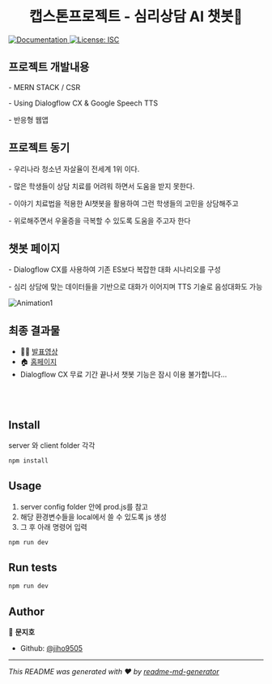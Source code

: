 
<h1 align="center"> 캡스톤프로젝트 - 심리상담 AI 챗봇👋</h1>
<p>
  <a href="https://github.com/jiho9505/project#README" target="_blank">
    <img alt="Documentation" src="https://img.shields.io/badge/documentation-yes-brightgreen.svg" />
  </a>
  <a href="#" target="_blank">
    <img alt="License: ISC" src="https://img.shields.io/badge/License-ISC-yellow.svg" />
  </a>
</p>

## 프로젝트 개발내용
<p>- MERN STACK / CSR</p> 
<p>- Using Dialogflow CX & Google Speech TTS</p>
<p>- 반응형 웹앱<p>

## 프로젝트 동기
<p>- 우리나라 청소년 자살율이 전세계 1위 이다.</p>
<p>- 많은 학생들이 상담 치료를 어려워 하면서 도움을 받지 못한다.<p>
<p>- 이야기 치료법을 적용한 AI챗봇을 활용하여 그런 학생들의 고민을 상담해주고<p>
<p>- 위로해주면서 우울증을 극복할 수 있도록 도움을 주고자 한다<p>

## 챗봇 페이지 
<p>- Dialogflow CX를 사용하여 기존 ES보다 복잡한 대화 시나리오를 구성</p>
<p>- 심리 상담에 맞는 데이터들을 기반으로 대화가 이어지며 TTS 기술로 음성대화도 가능</p>

![Animation1](https://user-images.githubusercontent.com/50862052/131800442-222ffa9b-6ec1-4771-9f57-0ed434b9a942.gif)


## 최종 결과물 
 - 🐱‍🏍 [발표영상](https://www.youtube.com/watch?v=8CoEpxa84-8)
 - 🏠 [홈페이지](https://aicapstons.herokuapp.com) 
 - Dialogflow CX 무료 기간 끝나서 챗봇 기능은 잠시 이용 불가합니다...  

<br><br/>
## Install
server 와 client folder 각각
```sh
npm install
```

## Usage
1. server config folder 안에 prod.js를 참고
2. 해당 환경변수들을 local에서 쓸 수 있도록 js 생성
3. 그 후 아래 명령어 입력
```sh
npm run dev
```

## Run tests

```sh
npm run dev
```

## Author

👤 **문지호**

* Github: [@jiho9505](https://github.com/jiho9505)


***
_This README was generated with ❤️ by [readme-md-generator](https://github.com/kefranabg/readme-md-generator)_
